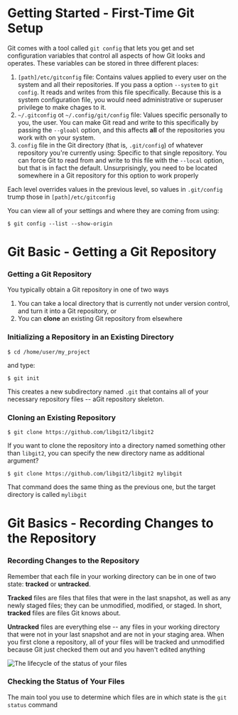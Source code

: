 # Getting Started - First-Time Git Setup

Git comes with a tool called `git config` that lets you get and set configuration variables that control all aspects of how Git looks and operates. These variables can be stored in three different places:

1. `[path]/etc/gitconfig` file: Contains values applied to every user on the system and all their repositories. If you pass a option `--system` to `git config`. It reads and writes from this file specifically. Because this is a system configuration file, you would need administrative or superuser privilege to make chages to it.
2. `~/.gitconfig` ot `~/.config/git/config` file: Values specific personally to you, the user. You can make Git read and write to this specifically by passing the `--gloabl` option, and this affects **all** of the repositories you work with on your system.
3. `config` file in the Git directory (that is, `.git/config`) of whatever repository you're currently using: Specific to that single repository. You can force Git to read from and write to this file with the `--local` option, but that is in fact the default. Unsurprisingly, you need to be located somewhere in a Git repository for this option to work properly

Each level overrides values in the previous level, so values in `.git/config` trump those in `[path]/etc/gitconfig`

You can view all of your settings and where they are coming from using:

`$ git config --list --show-origin`

# Git Basic - Getting a Git Repository

### Getting a Git Repository

You typically obtain a Git repository in one of two ways

1. You can take a local directory that is currently not under version control, and turn it into a Git repository, or
2. You can **clone** an existing Git repository from elsewhere

### Initializing a Repository in an Existing Directory

`$ cd /home/user/my_project`

and type:

`$ git init`

This creates a new subdirectory named `.git` that contains all of your necessary repository files -- aGit repository skeleton.

### Cloning an Existing Repository

`$ git clone https://github.com/libgit2/libgit2`

If you want to clone the repository into a directory named something other than `libgit2`, you can specify the new directory name as additional argument?

`$ git clone https://github.com/libgit2/libgit2 mylibgit`

That command does the same thing as the previous one, but the target directory is called `mylibgit`

# Git Basics - Recording Changes to the Repository

### Recording Changes to the Repository

Remember that each file in your working directory can be in one of two state: **tracked** or **untracked**.

**Tracked** files are files that files that were in the last snapshot, as well as any newly staged files; they can be unmodified, modified, or staged. In short, **tracked** files are files Git knows about.

**Untracked** files are everything else -- any files in your working directory that were not in your last snapshot and are not in your staging area. When you first clone a repository, all of your files will be tracked and unmodified because Git just checked them out and you haven't edited anything

![The lifecycle of the status of your files](https://git-scm.com/book/en/v2/images/lifecycle.png)

### Checking the Status of Your Files

The main tool you use to determine which files are in which state is the `git status` command
